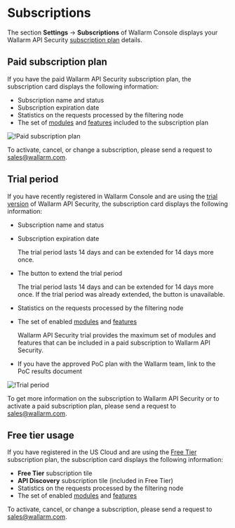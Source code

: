 # Subscriptions

The section **Settings** → **Subscriptions** of Wallarm Console displays your Wallarm API Security [subscription plan](../../about-wallarm-waf/subscription-plans.md) details.

## Paid subscription plan

If you have the paid Wallarm API Security subscription plan, the subscription card displays the following information:

* Subscription name and status
* Subscription expiration date
* Statistics on the requests processed by the filtering node
* The set of [modules](../../about-wallarm-waf/subscription-plans.md#modules) and [features](../../about-wallarm-waf/subscription-plans.md#features) included to the subscription plan

![!Paid subscription plan](../../images/user-guides/settings/subscriptions/subscriptions.png)

To activate, cancel, or change a subscription, please send a request to [sales@wallarm.com](mailto:sales@wallarm.com).

## Trial period

If you have recently registered in Wallarm Console and are using the [trial version](../../about-wallarm-waf/subscription-plans.md#trial-period) of Wallarm API Security, the subscription card displays the following information:

* Subscription name and status
* Subscription expiration date

    The trial period lasts 14 days and can be extended for 14 days more once.
* The button to extend the trial period

    The trial period lasts 14 days and can be extended for 14 days more once. If the trial period was already extended, the button is unavailable.
* Statistics on the requests processed by the filtering node
* The set of enabled [modules](../../about-wallarm-waf/subscription-plans.md#modules) and [features](../../about-wallarm-waf/subscription-plans.md#features)

    Wallarm API Security trial provides the maximum set of modules and features that can be included in a paid subscription to Wallarm API Security.
* If you have the approved PoC plan with the Wallarm team, link to the PoC results document

![!Trial period](../../images/user-guides/settings/subscriptions/subscriptions-trial-with-poc.png)

To get more information on the subscription to Wallarm API Security or to activate a paid subscription plan, please send a request to [sales@wallarm.com](mailto:sales@wallarm.com).

## Free tier usage

If you have registered in the US Cloud and are using the [Free Tier](../../about-wallarm-waf/subscription-plans.md#free-tier-subscription-plan) subscription plan, the subscription card displays the following information:

* **Free Tier** subscription tile
* **API Discovery** subscription tile (included in Free Tier)
* Statistics on the requests processed by the filtering node
* The set of enabled [modules](../../about-wallarm-waf/subscription-plans.md#modules) and [features](../../about-wallarm-waf/subscription-plans.md#features)

To activate, cancel, or change a subscription, please send a request to [sales@wallarm.com](mailto:sales@wallarm.com).
